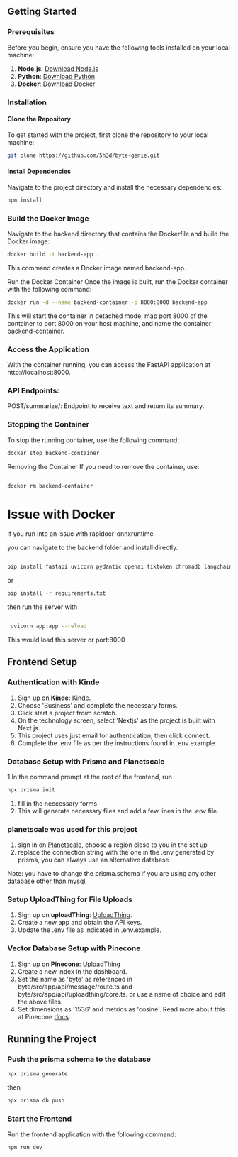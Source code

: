 ## Getting Started

### Prerequisites

Before you begin, ensure you have the following tools installed on your local machine:

1. **Node.js**: [Download Node.js](https://nodejs.org/en/)
2. **Python**: [Download Python](https://www.python.org/downloads/)
3. **Docker**: [Download Docker](https://www.docker.com/get-started)

### Installation

#### Clone the Repository

To get started with the project, first clone the repository to your local machine:

```sh
git clone https://github.com/5h3d/byte-genie.git
```

#### Install Dependencies

Navigate to the project directory and install the necessary dependencies:

```sh
npm install
```

### Build the Docker Image

Navigate to the backend directory that contains the Dockerfile and build the Docker image:

```sh
docker build -t backend-app .
```

This command creates a Docker image named backend-app.

Run the Docker Container
Once the image is built, run the Docker container with the following command:

```sh
docker run -d --name backend-container -p 8000:8000 backend-app
```

This will start the container in detached mode, map port 8000 of the container to port 8000 on your host machine, and name the container backend-container.

### Access the Application

With the container running, you can access the FastAPI application at http://localhost:8000.

### API Endpoints:

POST/summarize/: Endpoint to receive text and return its summary.

### Stopping the Container

To stop the running container, use the following command:

```sh
docker stop backend-container
```

Removing the Container
If you need to remove the container, use:

```sh

docker rm backend-container
```

# Issue with Docker

If you run into an issue with rapidocr-onnxruntime

you can navigate to the backend folder and install directly.

```sh

pip install fastapi uvicorn pydantic openai tiktoken chromadb langchain pypdf requests PyPDF2 pandas python-dotenv aiohttp
```

or

```sh
pip install -r requirements.txt

```

then run the server with

```sh

 uvicorn app:app --reload
```

This would load this server or port:8000

## Frontend Setup

### Authentication with Kinde

1. Sign up on **Kinde**: [Kinde](https://kinde.com).
2. Choose 'Business' and complete the necessary forms.
3. Click start a project froim scratch.
4. On the technology screen, select 'Nextjs' as the project is built with Next.js.
5. This project uses just email for authentication, then click connect.
5. Complete the .env file as per the instructions found in .env.example.

### Database Setup with Prisma and Planetscale

1.In the command prompt at the root of the frontend, run

```sh
npx prisma init
```
1. fill in the neccessary forms
2. This will generate necessary files and add a few lines in the .env file. 

### planetscale was used for this project

1. sign in on [Planetscale](https://planetscale.com), choose a region close to you in the set up
2. replace the connection string with the one in the .env generated by prisma, you can always use an alternative database

Note: you have to change the prisma.schema if you are using any other database other than mysql,

### Setup UploadThing for File Uploads

1. Sign up on **uploadThing**: [UploadThing](https://uploadthing.com).
2. Create a new app and obtain the API keys.
3. Update the .env file as indicated in .env.example.

### Vector Database Setup with Pinecone

1.  Sign up on **Pinecone**: [UploadThing](https://pinecone.io)
2.  Create a new index in the dashboard.
3.  Set the name as 'byte' as referenced in byte/src/app/api/message/route.ts and byte/src/app/api/uploadthing/core.ts. or use a name of choice and edit the above files.
4.  Set dimensions as '1536' and metrics as 'cosine'. Read more about this at Pinecone [docs](https://docs.pinecone.io/docs/choosing-index-type-and-size).

## Running the Project

### Push the prisma schema to the database

```sh
npx prisma generate
```

then

```sh
npx prisma db push
```

### Start the Frontend

Run the frontend application with the following command:

```sh
npm run dev
```

